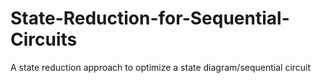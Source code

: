 # State-Reduction-for-Sequential-Circuits
A state reduction approach to optimize a state diagram/sequential circuit
